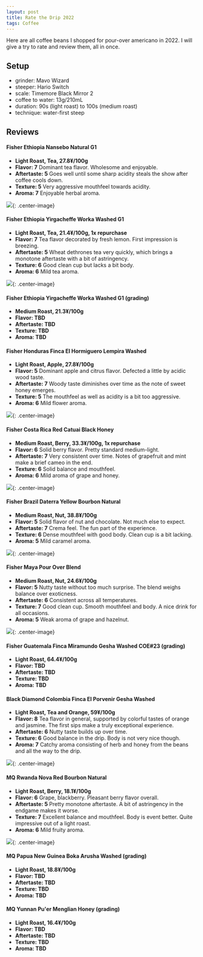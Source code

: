 ```yaml
---
layout: post
title: Rate the Drip 2022
tags: Coffee
---
```


Here are all coffee beans I shopped for pour-over americano in 2022. I will give a try to rate and review them, all in once.

## Setup

- grinder: Mavo Wizard
- steeper: Hario Switch
- scale: Timemore Black Mirror 2
- coffee to water: 13g/210mL
- duration: 90s (light roast) to 100s (medium roast)
- technique: water-first steep

## Reviews

#### Fisher Ethiopia Nansebo Natural G1

  - **Light Roast, Tea, 27.8¥/100g**
  - **Flavor: 7** Dominant tea flavor. Wholesome and enjoyable.
  - **Aftertaste: 5** Goes well until some sharp acidity steals the show after coffee cools down.
  - **Texture: 5** Very aggressive mouthfeel towards acidity.
  - **Aroma: 7** Enjoyable herbal aroma. 

![](https://jiaxi-github-pages-photohost.oss-cn-beijing.aliyuncs.com/pyreneesalpaca/images/2022-06-24-nansebo.png){: .center-image}

#### Fisher Ethiopia Yirgacheffe Worka Washed G1

  - **Light Roast, Tea, 21.4¥/100g, 1x repurchase**
  - **Flavor: 7** Tea flavor decorated by fresh lemon. First impression is breezing.
  - **Aftertaste: 5** Wheat dethrones tea very quickly, which brings a monotone aftertaste with a bit of astringency. 
  - **Texture: 6** Good clean cup but lacks a bit body.
  - **Aroma: 6** Mild tea aroma.

![](https://jiaxi-github-pages-photohost.oss-cn-beijing.aliyuncs.com/pyreneesalpaca/images/2022-06-24-worka.png){: .center-image}

#### Fisher Ethiopia Yirgacheffe Worka Washed G1 (grading)
  - **Medium Roast, 21.3¥/100g**
  - **Flavor: TBD**
  - **Aftertaste: TBD**
  - **Texture: TBD**
  - **Aroma: TBD**

#### Fisher Honduras Finca El Hormiguero Lempira Washed

  - **Light Roast, Apple, 27.8¥/100g**
  - **Flavor: 5** Dominant apple and citrus flavor. Defected a little by acidic wood taste.
  - **Aftertaste: 7** Woody taste diminishes over time as the note of sweet honey emerges.
  - **Texture: 5** The mouthfeel as well as acidity is a bit too aggressive.
  - **Aroma: 6** Mild flower aroma.

![](https://jiaxi-github-pages-photohost.oss-cn-beijing.aliyuncs.com/pyreneesalpaca/images/2022-06-24-lempira.png){: .center-image}

#### Fisher Costa Rica Red Catuai Black Honey

  - **Medium Roast, Berry, 33.3¥/100g, 1x repurchase**
  - **Flavor: 6** Solid berry flavor. Pretty standard medium-light.
  - **Aftertaste: 7** Very consistent over time. Notes of grapefruit and mint make a brief cameo in the end.
  - **Texture: 6** Solid balance and mouthfeel.
  - **Aroma: 6** Mild aroma of grape and honey.

![](https://jiaxi-github-pages-photohost.oss-cn-beijing.aliyuncs.com/pyreneesalpaca/images/2022-06-24-redcatuai.png){: .center-image}

#### Fisher Brazil Daterra Yellow Bourbon Natural

  - **Medium Roast, Nut, 38.8¥/100g**
  - **Flavor: 5** Solid flavor of nut and chocolate. Not much else to expect.
  - **Aftertaste: 7** Crema feel. The fun part of the experience.
  - **Texture: 6** Dense mouthfeel with good body. Clean cup is a bit lacking.
  - **Aroma: 5** Mild caramel aroma.

![](https://jiaxi-github-pages-photohost.oss-cn-beijing.aliyuncs.com/pyreneesalpaca/images/2022-06-24-daterra.png){: .center-image}

#### Fisher Maya Pour Over Blend

  - **Medium Roast, Nut, 24.6¥/100g**
  - **Flavor: 5** Nutty taste without too much surprise. The blend weighs balance over exoticness.
  - **Aftertaste: 6** Consistent across all temperatures.
  - **Texture: 7** Good clean cup. Smooth mouthfeel and body. A nice drink for all occasions.
  - **Aroma: 5** Weak aroma of grape and hazelnut.

![](https://jiaxi-github-pages-photohost.oss-cn-beijing.aliyuncs.com/pyreneesalpaca/images/2022-06-24-maya.png){: .center-image}

#### Fisher Guatemala Finca Miramundo Gesha Washed COE#23 (grading)

  - **Light Roast, 64.4¥/100g**
  - **Flavor: TBD**
  - **Aftertaste: TBD**
  - **Texture: TBD**
  - **Aroma: TBD**

#### Black Diamond Colombia Finca El Porvenir Gesha Washed

  - **Light Roast, Tea and Orange, 59¥/100g**
  - **Flavor: 8** Tea flavor in general, supported by colorful tastes of orange and jasmine. The first sips make a truly exceptional experience.
  - **Aftertaste: 6** Nutty taste builds up over time.
  - **Texture: 6** Good balance in the drip. Body is not very nice though.
  - **Aroma: 7** Catchy aroma consisting of herb and honey from the beans and all the way to the drip.

![](https://jiaxi-github-pages-photohost.oss-cn-beijing.aliyuncs.com/pyreneesalpaca/images/2022-06-24-porvenir.png){: .center-image}

#### MQ Rwanda Nova Red Bourbon Natural

  - **Light Roast, Berry, 18.1¥/100g**
  - **Flavor: 6** Grape, blackberry. Pleasant berry flavor overall.
  - **Aftertaste: 5** Pretty monotone aftertaste. A bit of astringency in the endgame makes it worse.
  - **Texture: 7** Excellent balance and mouthfeel. Body is event better. Quite impressive out of a light roast.
  - **Aroma: 6** Mild fruity aroma.

![](https://jiaxi-github-pages-photohost.oss-cn-beijing.aliyuncs.com/pyreneesalpaca/images/2022-06-24-rwanda.png){: .center-image}

#### MQ Papua New Guinea Boka Arusha Washed (grading)

  - **Light Roast, 18.8¥/100g**
  - **Flavor: TBD**
  - **Aftertaste: TBD**
  - **Texture: TBD**
  - **Aroma: TBD**

#### MQ Yunnan Pu'er Menglian Honey (grading)

  - **Light Roast, 16.4¥/100g**
  - **Flavor: TBD**
  - **Aftertaste: TBD**
  - **Texture: TBD**
  - **Aroma: TBD**
